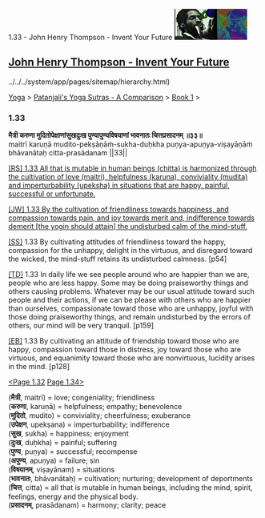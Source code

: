 1.33 - John Henry Thompson - Invent Your Future [![John Henry Thompson - Invent Your Future](../../../_/rsrc/1329567069254/config/customLogo.gif-revision=6.png)](../../../index.html)

[John Henry Thompson - Invent Your Future](../../../index.html)
---------------------------------------------------------------

../../../system/app/pages/sitemap/hierarchy.html)
    

[Yoga](../../../yoga.html)‎ > ‎[Patanjali's Yoga Sutras - A Comparison](../../patanjani.html)‎ > ‎[Book 1](../book-1.html)‎ > ‎

### 1.33

**मैत्री करुणा मुदितोपेक्षाणांसुखदुःख पुण्यापुण्यविषयाणां भावनातः चित्तप्रसादनम् ॥३३॥**  
maitrī karuṇā mudito-pekṣāṇāṁ-sukha-duḥkha puṇya-apuṇya-viṣayāṇāṁ bhāvanātaḥ citta-prasādanam ||33||  
  
  
[\[RS\] 1.33 All that is mutable in human beings (chitta) is harmonized through the cultivation of love (maitri), helpfulness (karuna), conviviality (mudita) and imperturbability (upeksha) in situations that are happy, painful, successful or unfortunate.](http://www.ashtangayoga.info/philosophy/yoga-sutra-patanjali/chapter-1/item/maitri-karuna-mudito-pekshanam-sukha-duhkha/)  
  
[\[JW\] 1.33 By the cultivation of friendliness towards happiness, and compassion towards pain, and joy towards merit and, indifference towards demerit \[the yogin should attain\] the undisturbed calm of the mind-stuff.](http://books.google.com/books?id=YzFImjtOxUwC&pg=PA71&ci=134%2C166%2C708%2C108&source=bookclip)  
  
[\[SS\]](http://www.amazon.com/Yoga-Sutras-Patanjali-Commentary-Satchidananda/dp/0932040381) 1.33 By cultivating attitudes of friendliness toward the happy, compassion for the unhappy, delight in the virtuous, and disregard toward the wicked, the mind-stuff retains its undisturbed calmness. \[p54\]  
  
[\[TD\]](http://www.amazon.com/Heart-Yoga-Developing-Personal-Practice/dp/089281764X/ref=sr_1_5?ie=UTF8&qid=1326228195&sr=8-5) 1.33 In daily life we see people around who are happier than we are, people who are less happy. Some may be doing praiseworthy things and others causing problems. Whatever may be our usual attitude toward such people and their actions, if we can be please with others who are happier than ourselves, compassionate toward those who are unhappy, joyful with those doing praiseworthy things, and remain undisturbed by the errors of others, our mind will be very tranquil. \[p159\]  
  
[\[EB\]](http://www.amazon.com/Yoga-Sutras-Patanjali-Translation-Commentary/dp/0865477361/ref=sr_1_1?ie=UTF8&s=books&qid=1250508322&sr=1-1) 1.33 By cultivating an attitude of friendship toward those who are happy, compassion toward those in distress, joy toward those who are virtuous, and equanimity toward those who are nonvirtuous, lucidity arises in the mind. \[p128\]  
  
  
[<Page 1.32](132.html)  [Page 1.34>](134.html)  
  
  

(**मैत्री**, maitrī) = love; congeniality; friendliness  
(**करुणा**, karuṇā) = helpfulness; empathy; benevolence  
(**मुदितो**, mudito) = conviviality; cheerfulness; exuberance  
(**उपेक्षन**, upekṣana) = imperturbability; indifference  
(**सुख**, sukha) = happiness; enjoyment  
(**दुःख**, duḥkha) = painful; suffering  
(**पुण्य**, puṇya) = successful; recompense  
(**अपुण्य**, apuṇya) = failure; sin  
(**विषयानम्**, viṣayānam) = situations  
(**भावनातः**, bhāvanātaḥ) = cultivation; nurturing; development of deportments  
(**चित्त**, citta) = all that is mutable in human beings, including the mind, spirit, feelings, energy and the physical body.  
(**प्रसादनम्**, prasādanam) = harmony; clarity; peace

